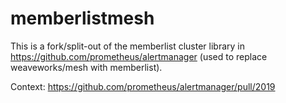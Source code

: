 # memberlistmesh

This is a fork/split-out of the memberlist cluster library in https://github.com/prometheus/alertmanager (used to replace weaveworks/mesh with memberlist).

Context: https://github.com/prometheus/alertmanager/pull/2019
